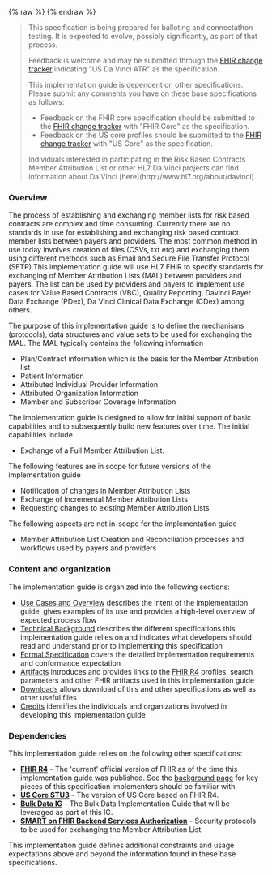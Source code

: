 {% raw %}
{% endraw %}
<!--ReleaseHeader-->
<!--EndReleaseHeader-->
<blockquote class="stu-note">
<p>
This specification is being prepared for balloting and connectathon testing.  It is expected to evolve, possibly significantly, as part of that process.
</p>
<p>
Feedback is welcome and may be submitted through the <a href="http://hl7.org/fhir-issues">FHIR change tracker</a> indicating "US Da Vinci ATR" as the specification.
</p>
<p>
This implementation guide is dependent on other specifications.  Please submit any comments you have on these base specifications as follows:
</p>
<ul>
  <li>Feedback on the FHIR core specification should be submitted to the <a href="http://hl7.org/fhir-issues">FHIR change tracker</a> with "FHIR Core" as the specification.</li>
  <li>Feedback on the US core profiles should be submitted to the <a href="http://hl7.org/fhir-issues">FHIR change tracker</a> with "US Core" as the specification.</li>
</ul>
<p>
Individuals interested in participating in the Risk Based Contracts Member Attribution List or  other HL7 Da Vinci projects can find information about Da Vinci [here](http://www.hl7.org/about/davinci).
</p>
</blockquote>


### Overview
The process of establishing and exchanging member lists for risk based contracts are complex and time consuming. Currently there are no standards in use for establishing and exchanging risk based contract member lists between payers and providers. The most common method in use today involves creation of files (CSVs, txt etc) and exchanging them using different methods such as Email and Secure File Transfer Protocol (SFTP).This implementation guide will use HL7 FHIR to specify standards for exchanging of Member Attribution Lists (MAL) between providers and payers. The list can be used by providers and payers to implement use cases for Value Based Contracts (VBC), Quality Reporting, Davinci Payer Data Exchange (PDex), Da Vinci Clinical Data Exchange (CDex) among others. 

The purpose of this implementation guide is to define the mechanisms (protocols), data structures and value sets to be used for exchanging the MAL. The MAL typically contains the following information

* Plan/Contract information which is the basis for the Member Attribution list
* Patient Information
* Attributed Individual Provider Information
* Attributed Organization Information
* Member and Subscriber Coverage Information

The implementation guide is designed to allow for initial support of basic capabilities and to subsequently build new features over time. The initial capabilities include
 
* Exchange of a Full Member Attribution List.

The following features are in scope for future versions of the implementation guide 

* Notification of changes in Member Attribution Lists
* Exchange of Incremental Member Attribution Lists
* Requesting changes to existing Member Attribution Lists

The following aspects are not in-scope for the implementation guide

* Member Attribution List Creation and Reconciliation processes and workflows used by payers and providers


### Content and organization
The implementation guide is organized into the following sections:

* [Use Cases and Overview](usecases.html) describes the intent of the implementation guide, gives examples of its use and provides a high-level overview of expected process flow
* [Technical Background](background.html) describes the different specifications this implementation guide relies on and indicates what developers should read and understand prior to implementing this specification
* [Formal Specification](spec.html) covers the detailed implementation requirements and conformance expectation
* [Artifacts](artifacts.html) introduces and provides links to the [FHIR R4](artifacts.html) profiles, search parameters and other FHIR artifacts used in this implementation guide
* [Downloads](downloads.html) allows download of this and other specifications as well as other useful files
* [Credits](credits.html) identifies the individuals and organizations involved in developing this implementation guide

### Dependencies
This implementation guide relies on the following other specifications:
* **[FHIR R4]({{site.data.fhir.path}})** - The 'current' official version of FHIR as of the time this implementation guide was published.  See the [background page](background.html#fhir) for key pieces of this specification implementers should be familiar with.
* **[US Core STU3](http://hl7.org/fhir/us/core/index.html)** - The version of US Core based on FHIR R4.
* **[Bulk Data IG](http://hl7.org/fhir/uv/bulkdata/index.html)** - The Bulk Data Implementation Guide that will be leveraged as part of this IG.
* **[SMART on FHIR Backend Services Authorization](http://hl7.org/fhir/uv/bulkdata/authorization/index.html)** - Security protocols to be used for exchanging the Member Attribution List.

This implementation guide defines additional constraints and usage expectations above and beyond the information found in these base specifications.